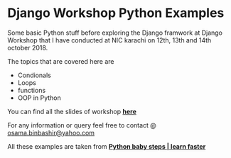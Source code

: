 # Django Workshop Python Examples
Some basic Python stuff before exploring the Django framwork at Django Workshop that I have conducted at NIC karachi on 12th, 13th and 14th october 2018.

The topics that are covered here are 
- Condionals
- Loops
- functions
- OOP in Python

You can find all the slides of workshop [**here**](https://drive.google.com/open?id=1HzHc_5-DVv9bbQ2LDJADp-zob5_tHePP)

For any information or query feel free to contact @ osama.binbashir@yahoo.com

All these examples are taken from [**Python baby steps | learn faster**](https://github.com/abdulmoizeng/python-baby-steps)
